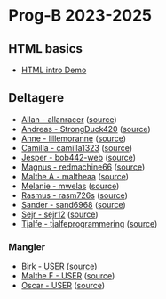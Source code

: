 # Prog-B 2023-2025

## HTML basics
- [HTML intro Demo](html-demo/)


## Deltagere

- [Allan - allanracer](https://allanracer.github.io/) ([source](https://github.com/allanracer/allanracer.github.io))
- [Andreas - StrongDuck420](https://StrongDuck420.github.io/) ([source](https://github.com/StrongDuck420/StrongDuck420.github.io))
- [Anne - lillemoranne](https://lillemoranne.github.io/) ([source](https://github.com/lillemoranne/lillemoranne.github.io))
- [Camilla - camilla1323](https://camilla1323.github.io/) ([source](https://github.com/camilla1323/camilla1323.github.io))
- [Jesper - bob442-web](https://bob442-web.github.io/) ([source](https://github.com/bob442-web/bob442-web.github.io))
- [Magnus - redmachine66](https://redmachine66.github.io/) ([source](https://github.com/redmachine66/redmachine66.github.io))
- [Malthe A - maltheaa](https://maltheaa.github.io/) ([source](https://github.com/maltheaa/maltheaa.github.io))
- [Melanie - mwelas](https://mwelas.github.io/) ([source](https://github.com/mwelas/mwelas.github.io))
- [Rasmus - rasm726s](https://rasm726s.github.io/) ([source](https://github.com/rasm726s/rasm726s.github.io))
- [Sander - sand6968](https://sand6968.github.io/) ([source](https://github.com/sand6968/sand6968.github.io))
- [Sejr - sejr12](https://sejr12.github.io/) ([source](https://github.com/sejr12/sejr12.github.io))
- [Tjalfe - tjalfeprogrammering](https://tjalfeprogrammering.github.io/) ([source](https://github.com/tjalfeprogrammering/tjalfeprogrammering.github.io))

### Mangler
- [Birk - USER](https://USER.github.io/) ([source](https://github.com/USER/USER.github.io))
- [Malthe F - USER](https://USER.github.io/) ([source](https://github.com/USER/USER.github.io))
- [Oscar - USER](https://USER.github.io/) ([source](https://github.com/USER/USER.github.io))
